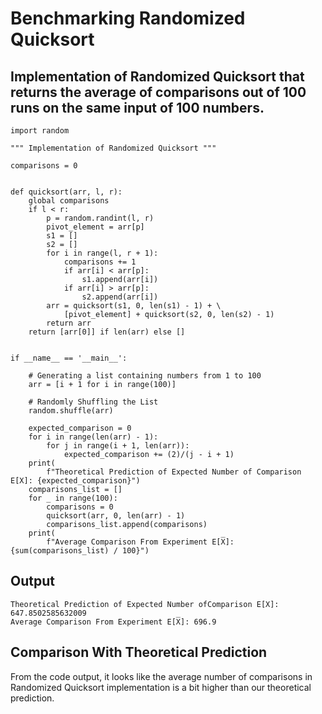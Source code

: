 # Benchmarking Randomized Quicksort

## Implementation of Randomized Quicksort that returns the average of comparisons out of 100 runs on the same input of 100 numbers.

```
import random

""" Implementation of Randomized Quicksort """

comparisons = 0


def quicksort(arr, l, r):
    global comparisons
    if l < r:
        p = random.randint(l, r)
        pivot_element = arr[p]
        s1 = []
        s2 = []
        for i in range(l, r + 1):
            comparisons += 1
            if arr[i] < arr[p]:
                s1.append(arr[i])
            if arr[i] > arr[p]:
                s2.append(arr[i])
        arr = quicksort(s1, 0, len(s1) - 1) + \
            [pivot_element] + quicksort(s2, 0, len(s2) - 1)
        return arr
    return [arr[0]] if len(arr) else []


if __name__ == '__main__':

    # Generating a list containing numbers from 1 to 100
    arr = [i + 1 for i in range(100)]

    # Randomly Shuffling the List
    random.shuffle(arr)

    expected_comparison = 0
    for i in range(len(arr) - 1):
        for j in range(i + 1, len(arr)):
            expected_comparison += (2)/(j - i + 1)
    print(
        f"Theoretical Prediction of Expected Number of Comparison E[X]: {expected_comparison}")
    comparisons_list = []
    for _ in range(100):
        comparisons = 0
        quicksort(arr, 0, len(arr) - 1)
        comparisons_list.append(comparisons)
    print(
        f"Average Comparison From Experiment E[X̅]: {sum(comparisons_list) / 100}")
```

## Output

```
Theoretical Prediction of Expected Number ofComparison E[X]: 647.8502585632009
Average Comparison From Experiment E[X̅]: 696.9
```

## Comparison With Theoretical Prediction

From the code output, it looks like the average number of comparisons in Randomized Quicksort implementation is a bit higher than our theoretical prediction.
